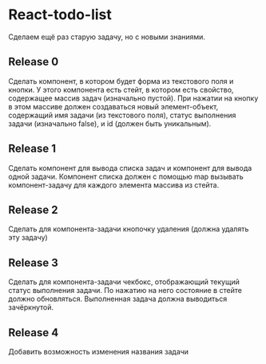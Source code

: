 # React-todo-list

Сделаем ещё раз старую задачу, но с новыми знаниями.

## Release 0

Сделать компонент, в котором будет форма из текстового поля и кнопки.
У этого компонента есть стейт, в котором есть свойство, содержащее массив задач (изначально пустой).
При нажатии на кнопку в этом массиве должен создаваться новый элемент-объект, содержащий имя задачи (из текстового поля), статус выполнения задачи (изначально false), и id (должен быть уникальным).

## Release 1

Сделать компонент для вывода списка задач и компонент для вывода одной задачи.
Компонент списка должен с помощью map вызывать компонент-задачу для каждого элемента массива из стейта.

## Release 2

Сделать для компонента-задачи кнопочку удаления (должна удалять эту задачу)

## Release 3

Сделать для компонента-задачи чекбокс, отображающий текущий статус выполнения задачи. По нажатию на него состояние в стейте должно обновляться. Выполненная задача должна выводиться зачёркнутой.

## Release 4

Добавить возможность изменения названия задачи
